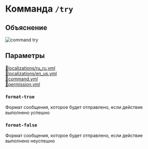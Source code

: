 <!-- #region title -->
# Комманда `/try`
<!-- #endregion title -->

<!-- #region explanation -->
## Объяснение
![command try](/commandtry.png)
<!-- #endregion explanation -->

<!-- #region parameters -->
## Параметры
[:file_folder:localizations/ru_ru.yml](/docs/localizations/ru_ru/command/try)\
[:file_folder:localizations/en_us.yml](/docs/localizations/en_us/command/try)\
[:file_folder:command.yml](/docs/command/try/)\
[:file_folder:permission.yml](/docs/permission/command/try/)
<!-- #endregion parameters -->

<!-- #region localization -->
### `format-true`

Формат сообщения, которое будет отправлено, если действие выполнено успешно

### `format-false`

Формат сообщения, которое будет отправлено, если действие выполнено неуспешно
<!-- #endregion localization -->
